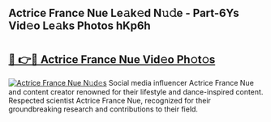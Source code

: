 ## Actrice France Nue Le𝚊k𝚎d N𝚞𝚍e - Part-6Ys Vid𝚎o Le𝚊ks Photos hKp6h

# <h2><a href="http://fb06ih.evod.top/?m=Actrice+France+Nue">🔗 👉🔴 Actrice France Nue Vid𝚎o Ph𝚘t𝚘s</a></h2>

[![Actrice France Nue N𝚞d𝚎s](https://i.imgur.com/8V9OHl7.gif)](http://fb06ih.evod.top/?m=Actrice+France+Nue)
Social media influencer Actrice France Nue and content creator renowned for their lifestyle and dance-inspired content. Respected scientist Actrice France Nue, recognized for their groundbreaking research and contributions to their field. 
